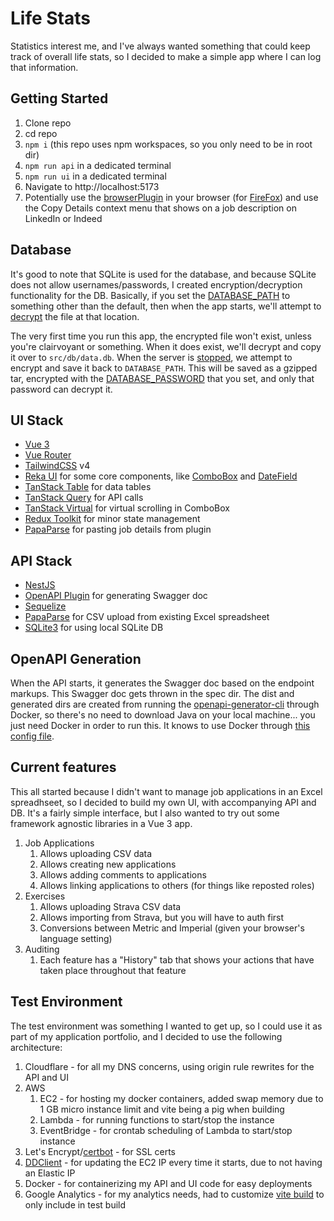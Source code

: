 # Life Stats

Statistics interest me, and I've always wanted something that could keep track of overall life stats, so I decided to make a simple app where I can log that information.

## Getting Started
1. Clone repo
2. cd repo
3. `npm i` (this repo uses npm workspaces, so you only need to be in root dir)
4. `npm run api` in a dedicated terminal
5. `npm run ui` in a dedicated terminal
6. Navigate to http://localhost:5173
7. Potentially use the [browserPlugin](https://github.com/incutonez/job-applications/blob/main/browserPlugin/manifest.json) in your browser (for [FireFox](https://extensionworkshop.com/documentation/develop/temporary-installation-in-firefox/)) and use the Copy Details context menu that shows on a job description on LinkedIn or Indeed

## Database

It's good to note that SQLite is used for the database, and because SQLite does not allow usernames/passwords, I created encryption/decryption functionality for the DB.  Basically, if you set the [DATABASE_PATH](https://github.com/incutonez/job-applications/blob/main/packages/api/.env#L1) to something other than the default, then when the app starts, we'll attempt to [decrypt](https://github.com/incutonez/job-applications/blob/main/packages/api/src/db/config.ts#L59-L62) the file at that location.

The very first time you run this app, the encrypted file won't exist, unless you're clairvoyant or something.  When it does exist, we'll decrypt and copy it over to `src/db/data.db`.  When the server is [stopped](https://github.com/incutonez/job-applications/blob/main/packages/api/src/app/app.service.ts#L19-L24), we attempt to encrypt and save it back to `DATABASE_PATH`.  This will be saved as a gzipped tar, encrypted with the [DATABASE_PASSWORD](https://github.com/incutonez/job-applications/blob/main/packages/api/.env#L2) that you set, and only that password can decrypt it.

## UI Stack
- [Vue 3](https://vuejs.org/)
- [Vue Router](https://router.vuejs.org/)
- [TailwindCSS](https://tailwindcss.com/) v4
- [Reka UI](https://reka-ui.com/) for some core components, like [ComboBox](https://reka-ui.com/docs/components/combobox#combobox) and [DateField](https://reka-ui.com/docs/components/date-picker)
- [TanStack Table](https://tanstack.com/table/v8/docs/framework/vue/vue-table) for data tables
- [TanStack Query](https://tanstack.com/query/v5/docs/framework/vue/overview) for API calls
- [TanStack Virtual](https://tanstack.com/virtual/latest/docs/introduction) for virtual scrolling in ComboBox
- [Redux Toolkit](https://vue-redux.js.org/introduction/getting-started) for minor state management
- [PapaParse](https://www.papaparse.com/) for pasting job details from plugin

## API Stack
- [NestJS](https://docs.nestjs.com/)
- [OpenAPI Plugin](https://docs.nestjs.com/openapi/introduction) for generating Swagger doc
- [Sequelize](https://sequelize.org/docs/v6/getting-started/)
- [PapaParse](https://www.papaparse.com/) for CSV upload from existing Excel spreadsheet
- [SQLite3](https://www.npmjs.com/package/sqlite3) for using local SQLite DB

## OpenAPI Generation
When the API starts, it generates the Swagger doc based on the endpoint markups.  This Swagger doc gets thrown in the spec dir.  The dist and generated dirs are created from running the [openapi-generator-cli](https://www.npmjs.com/package/@openapitools/openapi-generator-cli) through Docker, so there's no need to download Java on your local machine... you just need Docker in order to run this.  It knows to use Docker through [this config file](https://github.com/incutonez/jobs/blob/main/packages/spec/openapitools.json#L6).

## Current features

This all started because I didn't want to manage job applications in an Excel spreadhseet, so I decided to build my own UI, with accompanying API and DB.  It's a fairly simple interface, but I also wanted to try out some framework agnostic libraries in a Vue 3 app.

1. Job Applications
   1. Allows uploading CSV data
   2. Allows creating new applications
   3. Allows adding comments to applications
   4. Allows linking applications to others (for things like reposted roles)
2. Exercises
   1. Allows uploading Strava CSV data
   2. Allows importing from Strava, but you will have to auth first
   3. Conversions between Metric and Imperial (given your browser's language setting)
3. Auditing
   1. Each feature has a "History" tab that shows your actions that have taken place throughout that feature

## Test Environment

The test environment was something I wanted to get up, so I could use it as part of my application portfolio, and I decided to use the following architecture:

1. Cloudflare - for all my DNS concerns, using origin rule rewrites for the API and UI
2. AWS
   1. EC2 - for hosting my docker containers, added swap memory due to 1 GB micro instance limit and vite being a pig when building
   2. Lambda - for running functions to start/stop the instance
   3. EventBridge - for crontab scheduling of Lambda to start/stop instance
3. Let's Encrypt/[certbot](https://certbot.eff.org/instructions?ws=other&os=snap) - for SSL certs
4. [DDClient](https://ddclient.net/) - for updating the EC2 IP every time it starts, due to not having an Elastic IP
5. Docker - for containerizing my API and UI code for easy deployments
6. Google Analytics - for my analytics needs, had to customize [vite build](https://github.com/incutonez/life-stats/blob/main/packages/ui/vite.config.ts#L13-L19) to only include in test build